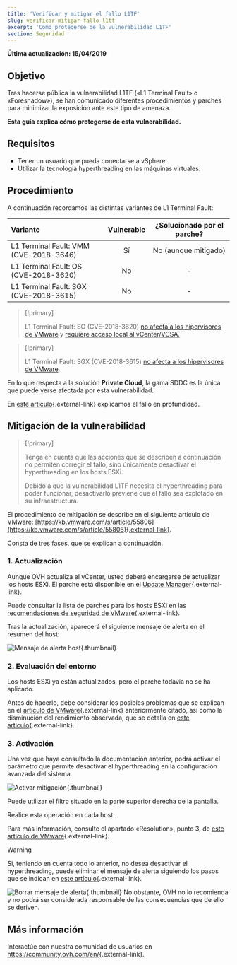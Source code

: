 ```yaml
---
title: 'Verificar y mitigar el fallo L1TF'
slug: verificar-mitigar-fallo-l1tf
excerpt: 'Cómo protegerse de la vulnerabilidad L1TF'
section: Seguridad
---
```


**Última actualización: 15/04/2019**

## Objetivo

Tras hacerse pública la vulnerabilidad L1TF («L1 Terminal Fault» o «Foreshadow»), se han comunicado diferentes procedimientos y parches para minimizar la exposición ante este tipo de amenaza.

**Esta guía explica cómo protegerse de esta vulnerabilidad.**

## Requisitos

- Tener un usuario que pueda conectarse a vSphere.
- Utilizar la tecnología hyperthreading en las máquinas virtuales.

## Procedimiento

A continuación recordamos las distintas variantes de L1 Terminal Fault:

|Variante|Vulnerable|¿Solucionado por el parche?|
|:---|:---:|:---:|
|L1 Terminal Fault: VMM (CVE-2018-3646)| Sí | No (aunque mitigado) |
|L1 Terminal Fault: OS (CVE-2018-3620)| No | - |
|L1 Terminal Fault: SGX (CVE-2018-3615)| No | - |

> [!primary]
> 
> L1 Terminal Fault: SO (CVE-2018-3620) [no afecta a los hipervisores de VMware](https://kb.vmware.com/s/article/55807) y [requiere acceso local al vCenter/VCSA.](https://kb.vmware.com/s/article/52312)
>

> [!primary]
> 
> L1 Terminal Fault: SGX (CVE-2018-3615) [no afecta a los hipervisores de VMware](https://kb.vmware.com/s/article/54913).
> 

En lo que respecta a la solución **Private Cloud**, la gama SDDC es la única que puede verse afectada por esta vulnerabilidad.

En [este artículo](https://www.ovh.es/noticias/articulos/al516.l1-terminal-fault-l1tf-o-foreshadow-ultima-vulnerabilidad){.external-link} explicamos el fallo en profundidad.

## Mitigación de la vulnerabilidad

> [!primary]
>
> Tenga en cuenta que las acciones que se describen a continuación no permiten corregir el fallo, sino únicamente desactivar el hyperthreading en los hosts ESXi.
> 
> Debido a que la vulnerabilidad L1TF necesita el hyperthreading para poder funcionar, desactivarlo previene que el fallo sea explotado en su infraestructura.
>

El procedimiento de mitigación se describe en el siguiente artículo de VMware: [https://kb.vmware.com/s/article/55806](https://kb.vmware.com/s/article/55806){.external-link}.

Consta de tres fases, que se explican a continuación.

### 1. Actualización

Aunque OVH actualiza el vCenter, usted deberá encargarse de actualizar los hosts ESXi. El parche está disponible en el [Update Manager](https://docs.ovh.com/es/private-cloud/utilizar_vmware_update_manager/){.external-link}.

Puede consultar la lista de parches para los hosts ESXi en las [recomendaciones de seguridad de VMware](https://www.vmware.com/security/advisories/VMSA-2018-0020.html){.external-link}.

Tras la actualización, aparecerá el siguiente mensaje de alerta en el resumen del host:

![Mensaje de alerta host](images/warningMsg.png){.thumbnail}

### 2. Evaluación del entorno

Los hosts ESXi ya están actualizados, pero el parche todavía no se ha aplicado.

Antes de hacerlo, debe considerar los posibles problemas que se explican en el [artículo de VMware](https://kb.vmware.com/s/article/55806){.external-link} anteriormente citado, así como la disminución del rendimiento observada, que se detalla en [este artículo](https://kb.vmware.com/s/article/55767){.external-link}.

### 3.  Activación

Una vez que haya consultado la documentación anterior, podrá activar el parámetro que permite desactivar el hyperthreading en la configuración avanzada del sistema.

![Activar mitigación](images/enableMitigation.png){.thumbnail}

Puede utilizar el filtro situado en la parte superior derecha de la pantalla.

Realice esta operación en cada host.

Para más información, consulte el apartado «Resolution», punto 3, de [este artículo de VMware](https://kb.vmware.com/s/article/55806){.external-link}.

> [!warning]
> 
> Si, teniendo en cuenta todo lo anterior, no desea desactivar el hyperthreading, puede eliminar el mensaje de alerta siguiendo los pasos que se indican en [este artículo](https://kb.vmware.com/s/article/57374){.external-link}.
> 
> ![Borrar mensaje de alerta](images/deleteWarning.png){.thumbnail}
> No obstante, OVH no lo recomienda y no podrá ser considerada responsable de las consecuencias que de ello se deriven.
>

## Más información

Interactúe con nuestra comunidad de usuarios en <https://community.ovh.com/en/>{.external-link}.